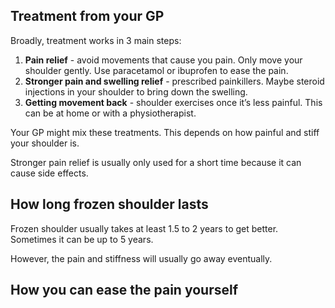 ## Treatment from your GP

Broadly, treatment works in 3 main steps:

1. **Pain relief** - avoid movements that cause you pain. Only move your shoulder gently. Use paracetamol or ibuprofen to ease the pain. 
1. **Stronger pain and swelling relief** - prescribed painkillers. Maybe steroid injections in your shoulder to bring down the swelling.
1. **Getting movement back** - shoulder exercises once it’s less painful. This can be at home or with a physiotherapist.

Your GP might mix these treatments. This depends on how painful and stiff your shoulder is.

Stronger pain relief is usually only used for a short time because it can cause side effects.

## How long frozen shoulder lasts

Frozen shoulder usually takes at least 1.5 to 2 years to get better. Sometimes it can be up to 5 years.

However, the pain and stiffness will usually go away eventually.

## How you can ease the pain yourself